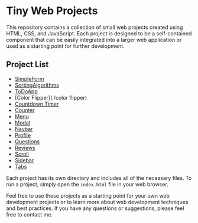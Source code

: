 # Tiny Web Projects

This repository contains a collection of small web projects created using HTML, CSS, and JavaScript. Each project is designed to be a self-contained component that can be easily integrated into a larger web application or used as a starting point for further development.

## Project List

* [SimpleForm](./SimpleForm)
* [SortingAlgorithms](./SortingAlgorithms)
* [ToDoApp](./ToDoApp)
* [Color Flipper](./color flipper)
* [Countdown Timer](./countdown-timer)
* [Counter](./counter)
* [Menu](./menu)
* [Modal](./modal)
* [Navbar](./navbar)
* [Profile](./profile)
* [Questions](./questions)
* [Reviews](./reviews)
* [Scroll](./scroll)
* [Sidebar](./sidebar)
* [Tabs](./tabs)

Each project has its own directory and includes all of the necessary files. To run a project, simply open the `index.html` file in your web browser.

Feel free to use these projects as a starting point for your own web development projects or to learn more about web development techniques and best practices. If you have any questions or suggestions, please feel free to contact me.
